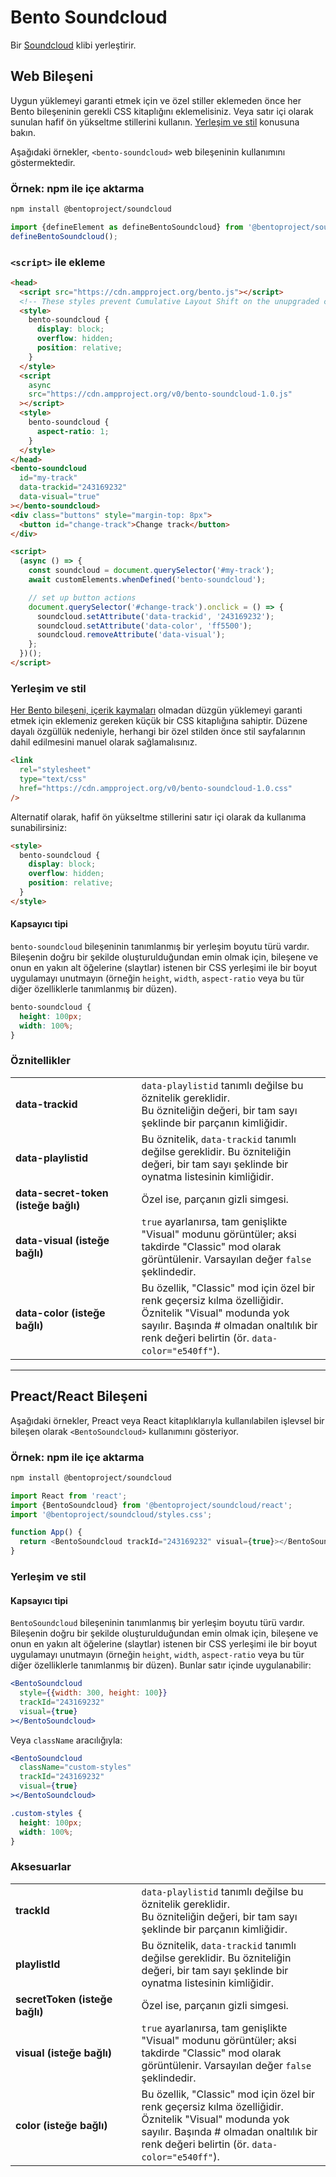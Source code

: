 # Bento Soundcloud

Bir [Soundcloud](https://soundcloud.com) klibi yerleştirir.

## Web Bileşeni

Uygun yüklemeyi garanti etmek için ve özel stiller eklemeden önce her Bento bileşeninin gerekli CSS kitaplığını eklemelisiniz. Veya satır içi olarak sunulan hafif ön yükseltme stillerini kullanın. [Yerleşim ve stil](#layout-and-style) konusuna bakın.

Aşağıdaki örnekler, `<bento-soundcloud>` web bileşeninin kullanımını göstermektedir.

### Örnek: npm ile içe aktarma

```sh
npm install @bentoproject/soundcloud
```

```javascript
import {defineElement as defineBentoSoundcloud} from '@bentoproject/soundcloud';
defineBentoSoundcloud();
```

### `<script>` ile ekleme

```html
<head>
  <script src="https://cdn.ampproject.org/bento.js"></script>
  <!-- These styles prevent Cumulative Layout Shift on the unupgraded custom element -->
  <style>
    bento-soundcloud {
      display: block;
      overflow: hidden;
      position: relative;
    }
  </style>
  <script
    async
    src="https://cdn.ampproject.org/v0/bento-soundcloud-1.0.js"
  ></script>
  <style>
    bento-soundcloud {
      aspect-ratio: 1;
    }
  </style>
</head>
<bento-soundcloud
  id="my-track"
  data-trackid="243169232"
  data-visual="true"
></bento-soundcloud>
<div class="buttons" style="margin-top: 8px">
  <button id="change-track">Change track</button>
</div>

<script>
  (async () => {
    const soundcloud = document.querySelector('#my-track');
    await customElements.whenDefined('bento-soundcloud');

    // set up button actions
    document.querySelector('#change-track').onclick = () => {
      soundcloud.setAttribute('data-trackid', '243169232');
      soundcloud.setAttribute('data-color', 'ff5500');
      soundcloud.removeAttribute('data-visual');
    };
  })();
</script>
```

### Yerleşim ve stil

[Her Bento bileşeni, içerik kaymaları](https://web.dev/cls/) olmadan düzgün yüklemeyi garanti etmek için eklemeniz gereken küçük bir CSS kitaplığına sahiptir. Düzene dayalı özgüllük nedeniyle, herhangi bir özel stilden önce stil sayfalarının dahil edilmesini manuel olarak sağlamalısınız.

```html
<link
  rel="stylesheet"
  type="text/css"
  href="https://cdn.ampproject.org/v0/bento-soundcloud-1.0.css"
/>
```

Alternatif olarak, hafif ön yükseltme stillerini satır içi olarak da kullanıma sunabilirsiniz:

```html
<style>
  bento-soundcloud {
    display: block;
    overflow: hidden;
    position: relative;
  }
</style>
```

#### Kapsayıcı tipi

`bento-soundcloud` bileşeninin tanımlanmış bir yerleşim boyutu türü vardır. Bileşenin doğru bir şekilde oluşturulduğundan emin olmak için, bileşene ve onun en yakın alt öğelerine (slaytlar) istenen bir CSS yerleşimi ile bir boyut uygulamayı unutmayın (örneğin `height`, `width`, `aspect-ratio` veya bu tür diğer özelliklerle tanımlanmış bir düzen).

```css
bento-soundcloud {
  height: 100px;
  width: 100%;
}
```

### Öznitellikler

<table>
  <tr>
    <td width="40%"><strong>data-trackid</strong></td>
    <td>
<code>data-playlistid</code> tanımlı değilse bu öznitelik gereklidir.<br> Bu özniteliğin değeri, bir tam sayı şeklinde bir parçanın kimliğidir.</td>
  </tr>
  <tr>
    <td width="40%"><strong>data-playlistid</strong></td>
    <td>Bu öznitelik, <code>data-trackid</code> tanımlı değilse gereklidir. Bu özniteliğin değeri, bir tam sayı şeklinde bir oynatma listesinin kimliğidir.</td>
  </tr>
  <tr>
    <td width="40%"><strong>data-secret-token (isteğe bağlı)</strong></td>
    <td>Özel ise, parçanın gizli simgesi.</td>
  </tr>
  <tr>
    <td width="40%"><strong>data-visual (isteğe bağlı)</strong></td>
    <td>
<code>true</code> ayarlanırsa, tam genişlikte "Visual" modunu görüntüler; aksi takdirde "Classic" mod olarak görüntülenir. Varsayılan değer <code>false</code> şeklindedir.</td>
  </tr>
  <tr>
    <td width="40%"><strong>data-color (isteğe bağlı)</strong></td>
    <td>Bu özellik, "Classic" mod için özel bir renk geçersiz kılma özelliğidir. Öznitelik "Visual" modunda yok sayılır. Başında # olmadan onaltılık bir renk değeri belirtin (ör. <code>data-color="e540ff"</code>).</td>
  </tr>
</table>

---

## Preact/React Bileşeni

Aşağıdaki örnekler, Preact veya React kitaplıklarıyla kullanılabilen işlevsel bir bileşen olarak `<BentoSoundcloud>` kullanımını gösteriyor.

### Örnek: npm ile içe aktarma

```sh
npm install @bentoproject/soundcloud
```

```javascript
import React from 'react';
import {BentoSoundcloud} from '@bentoproject/soundcloud/react';
import '@bentoproject/soundcloud/styles.css';

function App() {
  return <BentoSoundcloud trackId="243169232" visual={true}></BentoSoundcloud>;
}
```

### Yerleşim ve stil

#### Kapsayıcı tipi

`BentoSoundcloud` bileşeninin tanımlanmış bir yerleşim boyutu türü vardır. Bileşenin doğru bir şekilde oluşturulduğundan emin olmak için, bileşene ve onun en yakın alt öğelerine (slaytlar) istenen bir CSS yerleşimi ile bir boyut uygulamayı unutmayın (örneğin `height`, `width`, `aspect-ratio` veya bu tür diğer özelliklerle tanımlanmış bir düzen). Bunlar satır içinde uygulanabilir:

```jsx
<BentoSoundcloud
  style={{width: 300, height: 100}}
  trackId="243169232"
  visual={true}
></BentoSoundcloud>
```

Veya `className` aracılığıyla:

```jsx
<BentoSoundcloud
  className="custom-styles"
  trackId="243169232"
  visual={true}
></BentoSoundcloud>
```

```css
.custom-styles {
  height: 100px;
  width: 100%;
}
```

### Aksesuarlar

<table>
  <tr>
    <td width="40%"><strong>trackId</strong></td>
    <td>
<code>data-playlistid</code> tanımlı değilse bu öznitelik gereklidir.<br> Bu özniteliğin değeri, bir tam sayı şeklinde bir parçanın kimliğidir.</td>
  </tr>
  <tr>
    <td width="40%"><strong>playlistId</strong></td>
    <td>Bu öznitelik, <code>data-trackid</code> tanımlı değilse gereklidir. Bu özniteliğin değeri, bir tam sayı şeklinde bir oynatma listesinin kimliğidir.</td>
  </tr>
  <tr>
    <td width="40%"><strong>secretToken (isteğe bağlı)</strong></td>
    <td>Özel ise, parçanın gizli simgesi.</td>
  </tr>
  <tr>
    <td width="40%"><strong>visual (isteğe bağlı)</strong></td>
    <td>
<code>true</code> ayarlanırsa, tam genişlikte "Visual" modunu görüntüler; aksi takdirde "Classic" mod olarak görüntülenir. Varsayılan değer <code>false</code> şeklindedir.</td>
  </tr>
  <tr>
    <td width="40%"><strong>color (isteğe bağlı)</strong></td>
    <td>Bu özellik, "Classic" mod için özel bir renk geçersiz kılma özelliğidir. Öznitelik "Visual" modunda yok sayılır. Başında # olmadan onaltılık bir renk değeri belirtin (ör. <code>data-color="e540ff"</code>).</td>
  </tr>
</table>
